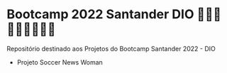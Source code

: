 # Bootcamp 2022 Santander DIO 👨🏽‍💻👨🏽‍💻👨🏽‍💻

Repositório destinado aos Projetos do Bootcamp Santander 2022 - DIO 

- Projeto Soccer News Woman
